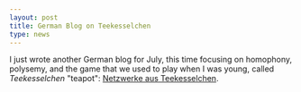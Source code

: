 ```yaml
---
layout: post
title: German Blog on Teekesselchen  
type: news
---
```


I just wrote another German blog for July, this time focusing on homophony, polysemy, and the game that we used to play when I was young, called *Teekesselchen* "teapot": [Netzwerke aus Teekesselchen](https://wub.hypotheses.org/327). 
